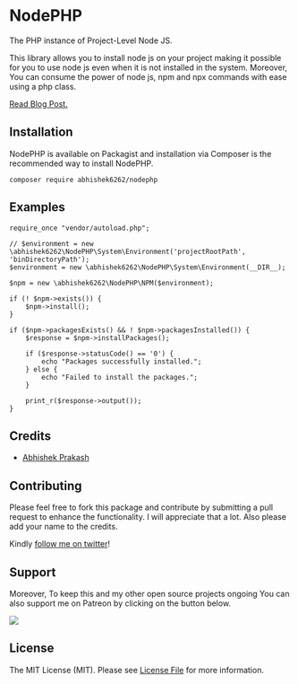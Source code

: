 # NodePHP
The PHP instance of Project-Level Node JS. 

This library allows you to install node js on your project making it possible for you to use node js even when it is not installed in the system. Moreover, You can consume the power of node js, npm and npx commands with ease using a php class.

[Read Blog Post.](https://www.shade.codes/introducing-project-level-node-js/)

## Installation
NodePHP is available on Packagist and installation via Composer is the recommended way to install NodePHP.

```
composer require abhishek6262/nodephp
```

## Examples
```
require_once "vendor/autoload.php";

// $environment = new \abhishek6262\NodePHP\System\Environment('projectRootPath', 'binDirectoryPath');
$environment = new \abhishek6262\NodePHP\System\Environment(__DIR__);

$npm = new \abhishek6262\NodePHP\NPM($environment);

if (! $npm->exists()) {
    $npm->install();
}

if ($npm->packagesExists() && ! $npm->packagesInstalled()) {
    $response = $npm->installPackages();
    
    if ($response->statusCode() == '0') {
        echo "Packages successfully installed.";
    } else {
        echo "Failed to install the packages.";
    }
    
    print_r($response->output());
}
```

## Credits

- [Abhishek Prakash](https://github.com/abhishek6262)

## Contributing
Please feel free to fork this package and contribute by submitting a pull request to enhance the functionality. I will appreciate that a lot. Also please add your name to the credits.

Kindly [follow me on twitter](https://twitter.com/_the_shade)!

## Support
Moreover, To keep this and my other open source projects ongoing You can also support me on Patreon by clicking on the button below.

[<img src="https://c5.patreon.com/external/logo/become_a_patron_button.png">](https://www.patreon.com/bePatron?u=5563585)

## License

The MIT License (MIT). Please see [License File](LICENSE) for more information.
